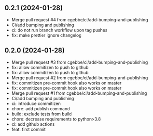 ## 0.2.1 (2024-01-28)


- Merge pull request #4 from cgebbe/ci/add-bumping-and-publishing
- Ci/add bumping and publishing
- ci: do not run branch workflow upon tag pushes
- fix: make prettier ignore changelog

## 0.2.0 (2024-01-28)


- Merge pull request #3 from cgebbe/ci/add-bumping-and-publishing
- fix: allow commitizen to push to github
- fix: allow commitizen to push to github
- Merge pull request #2 from cgebbe/ci/add-bumping-and-publishing
- fix: commitizen pre-commit hook also works on master
- fix: commitizen pre-commit hook also works on master
- Merge pull request #1 from cgebbe/ci/add-bumping-and-publishing
- Ci/add bumping and publishing
- ci: introduce commitizen
- chore: add publish command
- build: exclude tests from build
- chore: decrease requirements to python>3.8
- ci: add github actions
- feat: first commit
